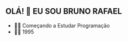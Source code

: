 ## OLÁ! 👋 EU SOU BRUNO RAFAEL

-  🧑‍💻 Começando a Estudar Programação
-  👴🏻 1995

  <div>
<a href

    
  </div>
